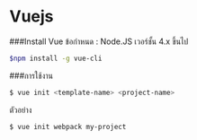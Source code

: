 # Vuejs

###Install Vue
ข้อกำหนด : Node.JS เวอร์ชั้น 4.x ขึ้นไป
```bash
$npm install -g vue-cli
```
###การใช้งาน
```bash
$ vue init <template-name> <project-name>
```
ตัวอย่าง
```bash
$ vue init webpack my-project
```
